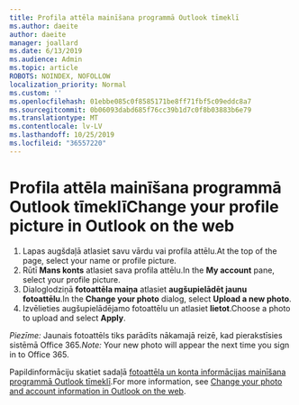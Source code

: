 ```yaml
---
title: Profila attēla mainīšana programmā Outlook tīmeklī
ms.author: daeite
author: daeite
manager: joallard
ms.date: 6/13/2019
ms.audience: Admin
ms.topic: article
ROBOTS: NOINDEX, NOFOLLOW
localization_priority: Normal
ms.custom: ''
ms.openlocfilehash: 01ebbe085c0f8585171be8ff71fbf5c09eddc8a7
ms.sourcegitcommit: 0b06093dabd685f76cc39b1d7c0f8b03883b6e79
ms.translationtype: MT
ms.contentlocale: lv-LV
ms.lasthandoff: 10/25/2019
ms.locfileid: "36557220"
---
```

# <a name="change-your-profile-picture-in-outlook-on-the-web"></a><span data-ttu-id="ab6c3-102">Profila attēla mainīšana programmā Outlook tīmeklī</span><span class="sxs-lookup"><span data-stu-id="ab6c3-102">Change your profile picture in Outlook on the web</span></span>

1. <span data-ttu-id="ab6c3-103">Lapas augšdaļā atlasiet savu vārdu vai profila attēlu.</span><span class="sxs-lookup"><span data-stu-id="ab6c3-103">At the top of the page, select your name or profile picture.</span></span>
1. <span data-ttu-id="ab6c3-104">Rūtī **Mans konts** atlasiet sava profila attēlu.</span><span class="sxs-lookup"><span data-stu-id="ab6c3-104">In the **My account** pane, select your profile picture.</span></span>
1. <span data-ttu-id="ab6c3-105">Dialoglodziņā **fotoattēla maiņa** atlasiet **augšupielādēt jaunu fotoattēlu**.</span><span class="sxs-lookup"><span data-stu-id="ab6c3-105">In the **Change your photo** dialog, select **Upload a new photo**.</span></span>
1. <span data-ttu-id="ab6c3-106">Izvēlieties augšupielādējamo fotoattēlu un atlasiet **lietot**.</span><span class="sxs-lookup"><span data-stu-id="ab6c3-106">Choose a photo to upload and select **Apply**.</span></span>

<span data-ttu-id="ab6c3-107">*Piezīme:* Jaunais fotoattēls tiks parādīts nākamajā reizē, kad pierakstīsies sistēmā Office 365.</span><span class="sxs-lookup"><span data-stu-id="ab6c3-107">*Note:* Your new photo will appear the next time you sign in to Office 365.</span></span>

<span data-ttu-id="ab6c3-108">Papildinformāciju skatiet sadaļā [fotoattēla un konta informācijas mainīšana programmā Outlook tīmeklī](https://support.office.com/article/b2dbb289-851d-4bed-93c3-3e136f5659ec).</span><span class="sxs-lookup"><span data-stu-id="ab6c3-108">For more information, see [Change your photo and account information in Outlook on the web](https://support.office.com/article/b2dbb289-851d-4bed-93c3-3e136f5659ec).</span></span>